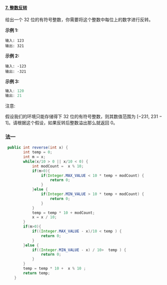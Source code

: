 #### [7. 整数反转](https://leetcode-cn.com/problems/reverse-integer/)

给出一个 32 位的有符号整数，你需要将这个整数中每位上的数字进行反转。

**示例 1:**

```
输入: 123
输出: 321
```

 **示例 2:**

```
输入: -123
输出: -321
```

**示例 3:**

```java
输入: 120
输出: 21
```

注意:

假设我们的环境只能存储得下 32 位的有符号整数，则其数值范围为 [−231,  231 − 1]。请根据这个假设，如果反转后整数溢出那么就返回 0。

### 法一

```java
 public int reverse(int x) {
        int temp = 0;
        int m = x;
        while(x/10 > 0 || x/10 < 0) {
            int modCount =  x % 10;
            if(m>0){
                if(Integer.MAX_VALUE < 10 * temp + modCount) {
                    return 0;
                }
            }else {
                if(Integer.MIN_VALUE > 10 * temp + modCount) {
                    return 0;
                }
            }
            temp = temp * 10 + modCount;
            x = x / 10;
        }
        if(m>0){
            if((Integer.MAX_VALUE - x)/10 < temp ) {
                return 0;
            }
        }else {
            if((Integer.MIN_VALUE - x) / 10>  temp ) {
                return 0;
            }
        }
        temp = temp * 10 +  x % 10 ;
        return temp;
    }

```

